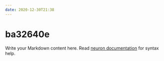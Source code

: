 ```yaml
---
date: 2020-12-30T21:38
---
```


# ba32640e

Write your Markdown content here. Read [neuron documentation](https://neuron.zettel.page/2011404.html) for syntax help.

